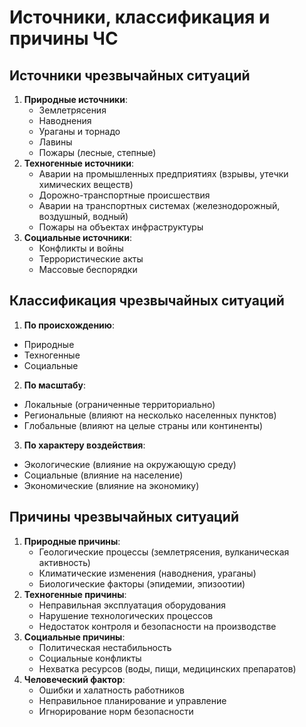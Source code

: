 # Источники, классификация и причины ЧС

## Источники чрезвычайных ситуаций

1. **Природные источники**:
   - Землетрясения
   - Наводнения
   - Ураганы и торнадо
   - Лавины
   - Пожары (лесные, степные)
2. **Техногенные источники**:
   - Аварии на промышленных предприятиях (взрывы, утечки химических веществ)
   - Дорожно-транспортные происшествия
   - Аварии на транспортных системах (железнодорожный, воздушный, водный)
   - Пожары на объектах инфраструктуры
3. **Социальные источники**:
   - Конфликты и войны
   - Террористические акты
   - Массовые беспорядки

## Классификация чрезвычайных ситуаций

1. **По происхождению**:
  - Природные
  - Техногенные
  - Социальные
2. **По масштабу**:
  - Локальные (ограниченные территориально)
  - Региональные (влияют на несколько населенных пунктов)
  - Глобальные (влияют на целые страны или континенты)
3. **По характеру воздействия**:
  - Экологические (влияние на окружающую среду)
  - Социальные (влияние на население)
  - Экономические (влияние на экономику)

## Причины чрезвычайных ситуаций

1. **Природные причины**:
   - Геологические процессы (землетрясения, вулканическая активность)
   - Климатические изменения (наводнения, ураганы)
   - Биологические факторы (эпидемии, эпизоотии)
2. **Техногенные причины**:
   - Неправильная эксплуатация оборудования
   - Нарушение технологических процессов
   - Недостаток контроля и безопасности на производстве
3. **Социальные причины**:
   - Политическая нестабильность
   - Социальные конфликты
   - Нехватка ресурсов (воды, пищи, медицинских препаратов)
4. **Человеческий фактор**:
   - Ошибки и халатность работников
   - Неправильное планирование и управление
   - Игнорирование норм безопасности
